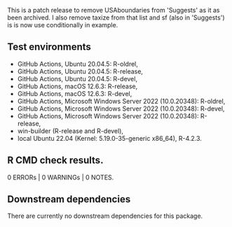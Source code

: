 This is a patch release to remove USAboundaries from 'Suggests' as it as been
archived. I also remove taxize from that list and sf (also in 'Suggests') is 
is now use conditionally in example. 


## Test environments

* GitHub Actions, Ubuntu 20.04.5: R-oldrel,
* GitHub Actions, Ubuntu 20.04.5: R-release,
* GitHub Actions, Ubuntu 20.04.5: R-devel,
* GitHub Actions, macOS 12.6.3: R-release,
* GitHub Actions, macOS 12.6.3: R-devel,
* GitHub Actions, Microsoft Windows Server 2022 (10.0.20348): R-oldrel,
* GitHub Actions, Microsoft Windows Server 2022 (10.0.20348): R-devel,
* GitHub Actions, Microsoft Windows Server 2022 (10.0.20348): R-release,
* win-builder (R-release and R-devel),
* local Ubuntu 22.04 (Kernel: 5.19.0-35-generic x86_64), R-4.2.3.


## R CMD check results.

0 ERRORs | 0 WARNINGs | 0 NOTES.


## Downstream dependencies

There are currently no downstream dependencies for this package.